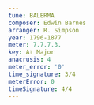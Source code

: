 ```yaml
---
tune: BALERMA
composer: Edwin Barnes
arranger: R. Simpson
year: 1796-1877
meter: 7.7.7.3.
key: A♭ Major
anacrusis: 4
meter_error: '0'
time_signature: 3/4
meterError: 0
timeSignature: 4/4
---
```

